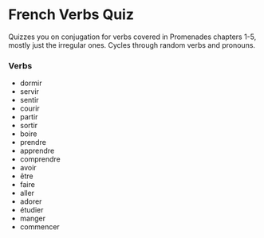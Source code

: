 # French Verbs Quiz

Quizzes you on conjugation for verbs covered in Promenades chapters 1-5,
mostly just the irregular ones. Cycles through random verbs and pronouns.

### Verbs
* dormir
* servir
* sentir
* courir
* partir
* sortir
* boire
* prendre
* apprendre
* comprendre
* avoir
* être
* faire
* aller
* adorer
* étudier
* manger
* commencer
